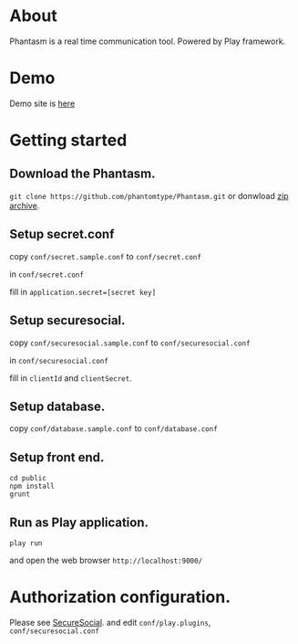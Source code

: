 # About

Phantasm is a real time communication tool. Powered by Play framework.

# Demo

Demo site is [here](http://www.phantomtype.com:9000/)

# Getting started

## Download the Phantasm.

```git clone https://github.com/phantomtype/Phantasm.git``` or donwload [zip archive](https://github.com/phantomtype/Phantasm/archive/master.zip).

## Setup secret.conf

copy ```conf/secret.sample.conf``` to ```conf/secret.conf```

in ```conf/secret.conf```

fill in ```application.secret=[secret key]```

## Setup securesocial.

copy ```conf/securesocial.sample.conf``` to ```conf/securesocial.conf```

in ```conf/securesocial.conf```

fill in ```clientId``` and ```clientSecret```.

## Setup database.

copy ```conf/database.sample.conf``` to ```conf/database.conf```


## Setup front end.

```
cd public
npm install
grunt
```

## Run as Play application.

```play run```

and open the web browser ```http://localhost:9000/```

# Authorization configuration.

Please see [SecureSocial](http://securesocial.ws/).
and edit ```conf/play.plugins```, ```conf/securesocial.conf```
